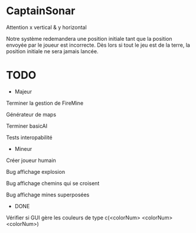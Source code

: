 # CaptainSonar

Attention x vertical & y horizontal

Notre système redemandera une position initiale tant que la position envoyée par le joueur est incorrecte. Dès lors si tout le jeu est de la terre, la position initiale ne sera jamais lancée.

# TODO

- Majeur


Terminer la gestion de FireMine

Générateur de maps

Terminer basicAI

Tests interopabilité

- Mineur

Créer joueur humain

Bug affichage explosion

Bug affichage chemins qui se croisent

Bug affichage mines superposées




- DONE 

Vérifier si GUI gère les couleurs de type c(\<colorNum> \<colorNum> \<colorNum>)